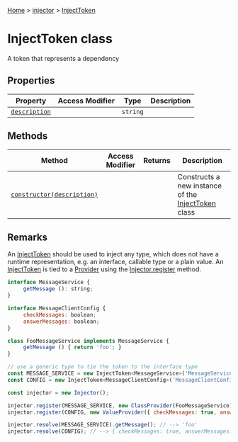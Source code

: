 [Home](./index) &gt; [injector](./injector.md) &gt; [InjectToken](./injector.injecttoken.md)

# InjectToken class

A token that represents a dependency

## Properties

|  Property | Access Modifier | Type | Description |
|  --- | --- | --- | --- |
|  [`description`](./injector.injecttoken.description.md) |  | `string` |  |

## Methods

|  Method | Access Modifier | Returns | Description |
|  --- | --- | --- | --- |
|  [`constructor(description)`](./injector.injecttoken.constructor.md) |  |  | Constructs a new instance of the [InjectToken](./injector.injecttoken.md) class |

## Remarks

An [InjectToken](./injector.injecttoken.md) should be used to inject any type, which does not have a runtime representation, e.g. an interface, callable type or a plain value. An [InjectToken](./injector.injecttoken.md) is tied to a [Provider](./injector.provider.md) using the [Injector.register](./injector.injector.register.md) method.
```javascript
interface MessageService {
     getMessage (): string;
}

interface MessageClientConfig {
     checkMessages: boolean;
     answerMessages: boolean;
}

class FooMessageService implements MessageService {
     getMessage () { return 'foo'; }
}

// use a generic type to tie the token to the interface type
const MESSAGE_SERVICE = new InjectToken<MessageService>('MessageService');
const CONFIG = new InjectToken<MessageClientConfig>('MessageClientConfig');

const injector = new Injector();

injector.register(MESSAGE_SERVICE, new ClassProvider(FooMessageService));
injector.register(CONFIG, new ValueProvider({ checkMessages: true, answerMessages: false }));

injector.resolve(MESSAGE_SERVICE).getMessage(); // --> 'foo'
injector.resolve(CONFIG); // --> { checkMessages: true, answerMessages: false }

```
